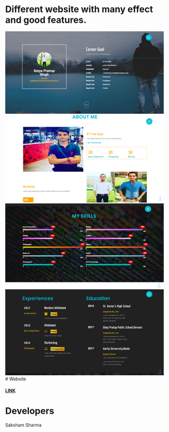 
# Different website with many effect and good features.


<img src="s1.png">
<img src="s2.png">
<img src="s3.png">
<img src="s4.png">
# Website

<h4><a href ="satya.fuertdevelopers.com">LINK</a></h4>

# Developers
Saksham Sharma
 
